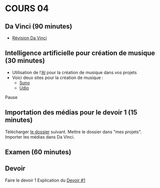 
# COURS 04 

## Da Vinci (90 minutes)
* [Révision Da Vinci](da_vinci.md)

## Intelligence artificielle pour création de musique (30 minutes)
* Utilisation de l'[AI](ai_musique.md) pour la création de musique dans vos projets
* Voici deux sites pour la création de musique :
  * [Suno](https://suno.com/)
  * [Udio](https://www.udio.com/)


Pause

## Importation des médias pour le devoir 1 (15 minutes)
Télécharger [le dossier](https://cmontmorency365-my.sharepoint.com/:f:/g/personal/flpilote_cmontmorency_qc_ca/EqtuUkymY9VKpLkVw1MkYz0B7OK_fwOFEz05lc3ItRowQA?e=HJm9PG) suivant. Mettre le dossier dans "mes projets". Importer les médias dans Da Vinci. 



## Examen (60 minutes)

## Devoir
Faire le devoir 1
Explication du [Devoir #1](https://cmontmorency365-my.sharepoint.com/:f:/g/personal/flpilote_cmontmorency_qc_ca/EtSsnjizF69FmpQw0IiuP-cBYGyVbcfRz1Uz9C1vd_jSYw?e=UZRWbR)

